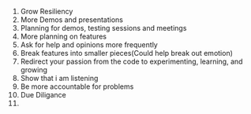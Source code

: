 
1. Grow Resiliency
2. More Demos and presentations
3. Planning for demos, testing sessions and meetings
4. More planning on features
5. Ask for help and opinions more frequently
6. Break features into smaller pieces(Could help break out emotion)
7. Redirect your passion from the code to experimenting, learning, and growing
8. Show that i am listening
9. Be more accountable for problems
10. Due Diligance
11. 